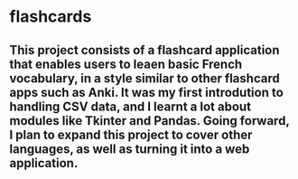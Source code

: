 # flashcards


## This project consists of a flashcard application that enables users to leaen basic French vocabulary, in a style similar to other flashcard apps such as Anki. It was my first introdution to handling CSV data, and I learnt a lot about modules like Tkinter and Pandas. Going forward, I plan to expand this project to cover other languages, as well as turning it into a web application.
